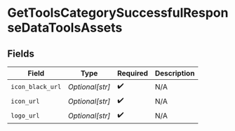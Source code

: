 # GetToolsCategorySuccessfulResponseDataToolsAssets


## Fields

| Field              | Type               | Required           | Description        |
| ------------------ | ------------------ | ------------------ | ------------------ |
| `icon_black_url`   | *Optional[str]*    | :heavy_check_mark: | N/A                |
| `icon_url`         | *Optional[str]*    | :heavy_check_mark: | N/A                |
| `logo_url`         | *Optional[str]*    | :heavy_check_mark: | N/A                |